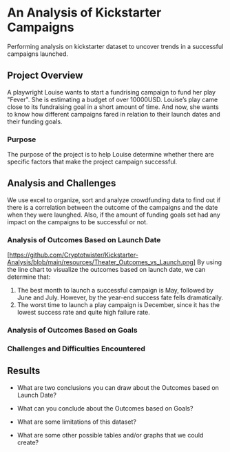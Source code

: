 # An Analysis of Kickstarter Campaigns
Performing analysis on kickstarter dataset to uncover trends in a successful campaigns launched.
## Project Overview
A playwright Louise wants to start a fundrising campaign to fund her play "Fever". She is estimating a budget of over 10000USD. Louise’s play came close to its fundraising goal in a short amount of time. And now, she wants to know how different campaigns fared in relation to their launch dates and their funding goals.
### Purpose
The purpose of the project is to help Louise determine whether there are specific factors that make the project campaign successful.
## Analysis and Challenges
We use excel to organize, sort and analyze crowdfunding data to find out if there is a correlation between the outcome of the campaigns and the date when they were launghed.
Also, if the amount of funding goals set had any impact on the campaigns to be successful or not.
### Analysis of Outcomes Based on Launch Date
[https://github.com/Cryptotwister/Kickstarter-Analysis/blob/main/resources/Theater_Outcomes_vs_Launch.png]
By using the line chart to visualize the outcomes based on launch date, we can determine that:
1. The best month to launch a successful campaign is May, followed by June and July. However, by the year-end success fate fells dramatically.
2. The worst time to launch a play campaign is December, since it has the lowest success rate and quite high failure rate.
### Analysis of Outcomes Based on Goals


### Challenges and Difficulties Encountered

## Results

- What are two conclusions you can draw about the Outcomes based on Launch Date?

- What can you conclude about the Outcomes based on Goals?

- What are some limitations of this dataset?

- What are some other possible tables and/or graphs that we could create?
